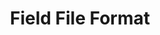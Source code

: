 ---
permalink: /technical-reference/field/field-file-format/
layout: default
title: Field File Format
parent: Field
nav_order: 1
---